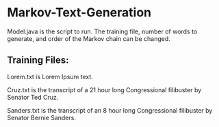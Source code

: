 # Markov-Text-Generation
Model.java is the script to run. The training file, number of words to generate, and order of the Markov chain can be changed.

## Training Files:

Lorem.txt is Lorem Ipsum text.

Cruz.txt is the transcript of a 21 hour long Congressional filibuster by Senator Ted Cruz.

Sanders.txt is the transcript of an 8 hour long Congressional filibuster by Senator Bernie Sanders.
